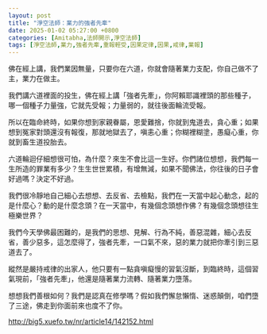 ```yaml
---
layout: post
title: "淨空法師：業力的強者先牽"
date: 2025-01-02 05:27:00 +0800
categories: [Amitabha,法師開示,淨空法師]
tags: [淨空法師,業力,強者先牽,重報輕受,因果定律,因果,戒律,業報]
---
```


佛在經上講，我們業因無量，只要你在六道，你就會隨著業力支配，你自己做不了主，業力在做主。

我們講六道裡面的投生，佛在經上講「強者先牽」，你阿賴耶識裡頭的那些種子，哪一個種子力量強，它就先受報；力量弱的，就往後面輪流受報。

所以在臨命終時，如果你想到家親眷屬，恩愛難捨，你就到鬼道去，貪心重；如果想到冤家對頭還沒有報復，那就地獄去了，嗔恚心重；你糊裡糊塗，愚癡心重，你就到畜生道投胎去。

六道輪迴仔細想很可怕，為什麼？來生不會比這一生好。你們諸位想想，我們每一生所造的罪業有多少？生生世世累積，有增無減，如果不聞佛法，你往後的日子會好過嗎？決定不好過。

我們很冷靜地自己細心去想想、去反省、去檢點，我們在一天當中起心動念，起的是什麼心？動的是什麼念頭？在一天當中，有幾個念頭想作佛？有幾個念頭想往生極樂世界？

我們今天學佛最困難的，是我們的思想、見解、行為不純，善惡混雜，細心去反省，善少惡多，這怎麼得了，強者先牽，一口氣不來，惡的業力就把你牽引到三惡道去了。

縱然是嚴持戒律的出家人，他只要有一點貪嗔癡慢的習氣沒斷，到臨終時，這個習氣現前，「強者先牽」，他還是隨著業力流轉、隨著業力墮落。

想想我們善根如何？我們是認真在修學嗎？假如我們懈怠懶惰、迷惑顛倒，咱們墮了三途，佛走到你面前來也度不了你。      

<http://big5.xuefo.tw/nr/article14/142152.html>